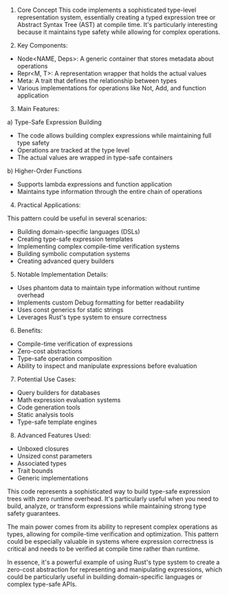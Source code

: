 

1. Core Concept
This code implements a sophisticated type-level representation system, essentially creating a typed expression tree or Abstract Syntax Tree (AST) at compile time. It's particularly interesting because it maintains type safety while allowing for complex operations.

2. Key Components:

- Node<NAME, Deps>: A generic container that stores metadata about operations
- Repr<M, T>: A representation wrapper that holds the actual values
- Meta<T>: A trait that defines the relationship between types
- Various implementations for operations like Not, Add, and function application

3. Main Features:

a) Type-Safe Expression Building
- The code allows building complex expressions while maintaining full type safety
- Operations are tracked at the type level
- The actual values are wrapped in type-safe containers

b) Higher-Order Functions
- Supports lambda expressions and function application
- Maintains type information through the entire chain of operations

4. Practical Applications:

This pattern could be useful in several scenarios:
- Building domain-specific languages (DSLs)
- Creating type-safe expression templates
- Implementing complex compile-time verification systems
- Building symbolic computation systems
- Creating advanced query builders

5. Notable Implementation Details:

- Uses phantom data to maintain type information without runtime overhead
- Implements custom Debug formatting for better readability
- Uses const generics for static strings
- Leverages Rust's type system to ensure correctness

6. Benefits:

- Compile-time verification of expressions
- Zero-cost abstractions
- Type-safe operation composition
- Ability to inspect and manipulate expressions before evaluation

7. Potential Use Cases:

- Query builders for databases
- Math expression evaluation systems
- Code generation tools
- Static analysis tools
- Type-safe template engines

8. Advanced Features Used:

- Unboxed closures
- Unsized const parameters
- Associated types
- Trait bounds
- Generic implementations

This code represents a sophisticated way to build type-safe expression trees with zero runtime overhead. It's particularly useful when you need to build, analyze, or transform expressions while maintaining strong type safety guarantees.

The main power comes from its ability to represent complex operations as types, allowing for compile-time verification and optimization. This pattern could be especially valuable in systems where expression correctness is critical and needs to be verified at compile time rather than runtime.

In essence, it's a powerful example of using Rust's type system to create a zero-cost abstraction for representing and manipulating expressions, which could be particularly useful in building domain-specific languages or complex type-safe APIs.

